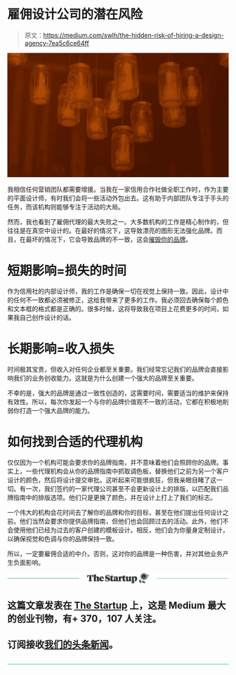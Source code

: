 # 雇佣设计公司的潜在风险

> 原文：<https://medium.com/swlh/the-hidden-risk-of-hiring-a-design-agency-7ea5c6ce64ff>

![](img/4506d30d9c40755529ddd3c62068e4b6.png)

我相信任何营销团队都需要增援。当我在一家信用合作社做全职工作时，作为主要的平面设计师，有时我们会将一些活动外包出去。这有助于内部团队专注于手头的任务，而该机构则能够专注于活动的大局。

然而，我也看到了雇佣代理的最大失败之一。大多数机构的工作是精心制作的，但往往是在真空中设计的。在最好的情况下，这导致漂亮的图形无法强化品牌。而且，在最坏的情况下，它会导致品牌的不一致，这会[摧毁你的品牌](/@avlier/fix-inconsistencies-today-before-they-destroy-your-brand-b0867531e5ee)。

# 短期影响=损失的时间

作为信用社的内部设计师，我的工作是确保一切在视觉上保持一致。因此，设计中的任何不一致都必须被修正，这给我带来了更多的工作。我必须回去确保每个颜色和文本框的格式都是正确的。很多时候，这将导致我在项目上花费更多的时间，如果我自己创作设计的话。

# 长期影响=收入损失

时间极其宝贵，但收入对任何企业都至关重要。我们经常忘记我们的品牌会直接影响我们的业务创收能力。这就是为什么创建一个强大的品牌至关重要。

不幸的是，强大的品牌是通过一致性创造的，这需要时间，需要适当的维护来保持有效性。所以，每次你发起一个与你的品牌价值观不一致的活动，它都在积极地削弱你打造一个强大品牌的能力。

# 如何找到合适的代理机构

仅仅因为一个机构可能会要求你的品牌指南，并不意味着他们会照顾你的品牌。事实上，一些代理机构会从你的品牌指南中抓取调色板，替换他们之前为另一个客户设计的颜色，然后将设计提交审批。这听起来可能很疯狂，但我亲眼目睹了这一切。有一次，我们签约的一家代理公司甚至不会更新设计上的排版，以匹配我们品牌指南中的排版选项。他们只是更换了颜色，并在设计上打上了我们的标志。

一个伟大的机构会花时间去了解你的品牌和你的目标，甚至在他们提出任何设计之前。他们当然会要求你提供品牌指南，但他们也会回顾过去的活动。此外，他们不会使用他们已经为过去的客户创建的模板设计。相反，他们会为你量身定制设计，以确保视觉和色调与你的品牌保持一致。

所以，一定要雇佣合适的中介。否则，这对你的品牌是一种伤害，并对其他业务产生负面影响。

[![](img/308a8d84fb9b2fab43d66c117fcc4bb4.png)](https://medium.com/swlh)

## 这篇文章发表在 [The Startup](https://medium.com/swlh) 上，这是 Medium 最大的创业刊物，有+ 370，107 人关注。

## 订阅接收[我们的头条新闻](http://growthsupply.com/the-startup-newsletter/)。

[![](img/b0164736ea17a63403e660de5dedf91a.png)](https://medium.com/swlh)